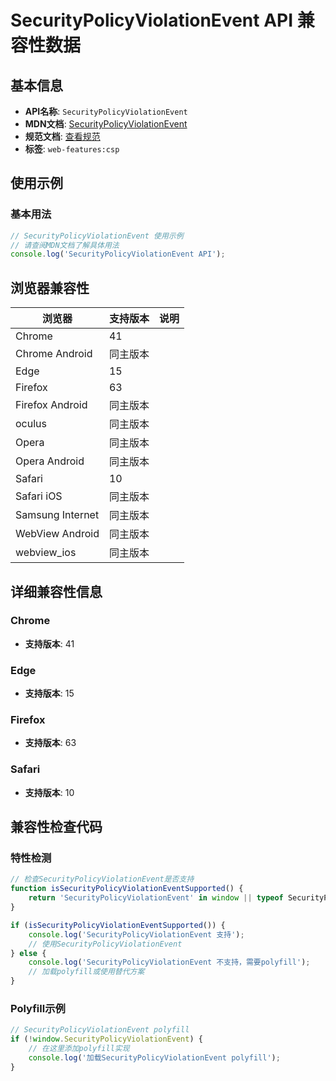 # SecurityPolicyViolationEvent API 兼容性数据

## 基本信息

- **API名称**: `SecurityPolicyViolationEvent`
- **MDN文档**: [SecurityPolicyViolationEvent](https://developer.mozilla.org/docs/Web/API/SecurityPolicyViolationEvent)
- **规范文档**: [查看规范](https://w3c.github.io/webappsec-csp/#report-violation)
- **标签**: `web-features:csp`

## 使用示例

### 基本用法

```javascript
// SecurityPolicyViolationEvent 使用示例
// 请查阅MDN文档了解具体用法
console.log('SecurityPolicyViolationEvent API');
```

## 浏览器兼容性

| 浏览器 | 支持版本 | 说明 |
|--------|----------|------|
| Chrome | 41 |  |
| Chrome Android | 同主版本 |  |
| Edge | 15 |  |
| Firefox | 63 |  |
| Firefox Android | 同主版本 |  |
| oculus | 同主版本 |  |
| Opera | 同主版本 |  |
| Opera Android | 同主版本 |  |
| Safari | 10 |  |
| Safari iOS | 同主版本 |  |
| Samsung Internet | 同主版本 |  |
| WebView Android | 同主版本 |  |
| webview_ios | 同主版本 |  |

## 详细兼容性信息

### Chrome

- **支持版本**: 41

### Edge

- **支持版本**: 15

### Firefox

- **支持版本**: 63

### Safari

- **支持版本**: 10

## 兼容性检查代码

### 特性检测

```javascript
// 检查SecurityPolicyViolationEvent是否支持
function isSecurityPolicyViolationEventSupported() {
    return 'SecurityPolicyViolationEvent' in window || typeof SecurityPolicyViolationEvent !== 'undefined';
}

if (isSecurityPolicyViolationEventSupported()) {
    console.log('SecurityPolicyViolationEvent 支持');
    // 使用SecurityPolicyViolationEvent
} else {
    console.log('SecurityPolicyViolationEvent 不支持，需要polyfill');
    // 加载polyfill或使用替代方案
}
```

### Polyfill示例

```javascript
// SecurityPolicyViolationEvent polyfill
if (!window.SecurityPolicyViolationEvent) {
    // 在这里添加polyfill实现
    console.log('加载SecurityPolicyViolationEvent polyfill');
}
```

